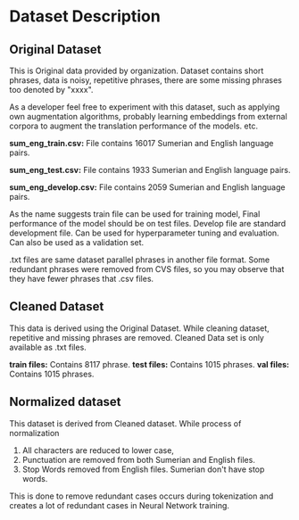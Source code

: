 # Dataset Description

## Original Dataset
This is Original data provided by organization. Dataset contains short phrases, data is noisy, repetitive phrases, there are some missing phrases too denoted by "xxxx".

As a developer feel free to experiment with this dataset, such as applying own augmentation algorithms,  probably learning embeddings from external corpora to augment the translation performance of the models. etc.

**sum_eng_train.csv:** File contains 16017 Sumerian and English language pairs.

**sum_eng_test.csv:** File contains 1933 Sumerian and English language pairs.

**sum_eng_develop.csv:** File contains 2059 Sumerian and English language pairs.

As the name suggests train file can be used for training model, Final performance of the model should be on test files.
Develop file are standard development file. Can be used for hyperparameter tuning and evaluation. Can also be used as a validation set.

.txt files are same dataset parallel phrases in another file format.
Some redundant phrases were removed from CVS files, so you may observe that they have fewer phrases that .csv files.

## Cleaned Dataset

This data is derived using the Original Dataset. While cleaning dataset, repetitive and missing phrases are removed. Cleaned Data set is only available as .txt files.

**train files:** Contains 8117 phrase.
**test files:** Contains 1015 phrases.
**val files:** Contains 1015 phrases.

## Normalized dataset
This dataset is derived from Cleaned dataset. While process of normalization
1. All characters are reduced to lower case,
2. Punctuation are removed from both Sumerian and English files.
3. Stop Words removed from English files. Sumerian don't have stop words.

This is done to remove redundant cases occurs during tokenization and creates a lot of redundant cases in Neural Network training.
